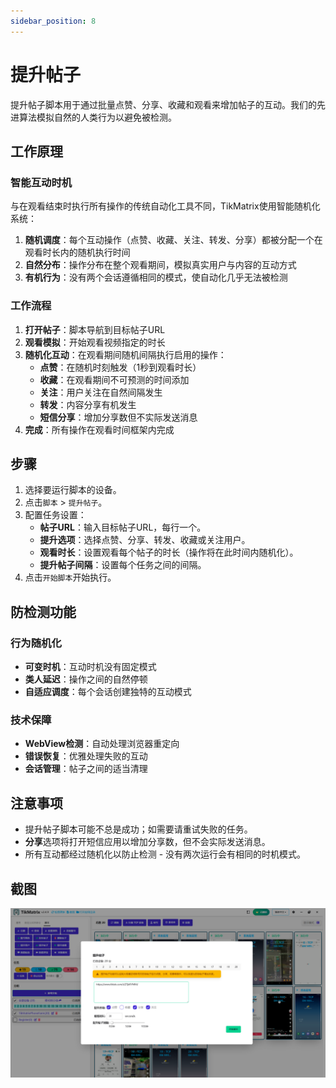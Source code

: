 ```yaml
---
sidebar_position: 8
---
```


# 提升帖子

提升帖子脚本用于通过批量点赞、分享、收藏和观看来增加帖子的互动。我们的先进算法模拟自然的人类行为以避免被检测。

## 工作原理

### 智能互动时机

与在观看结束时执行所有操作的传统自动化工具不同，TikMatrix使用智能随机化系统：

1. **随机调度**：每个互动操作（点赞、收藏、关注、转发、分享）都被分配一个在观看时长内的随机执行时间
2. **自然分布**：操作分布在整个观看期间，模拟真实用户与内容的互动方式
3. **有机行为**：没有两个会话遵循相同的模式，使自动化几乎无法被检测

### 工作流程

1. **打开帖子**：脚本导航到目标帖子URL
2. **观看模拟**：开始观看视频指定的时长
3. **随机化互动**：在观看期间随机间隔执行启用的操作：
   - **点赞**：在随机时刻触发（1秒到观看时长）
   - **收藏**：在观看期间不可预测的时间添加
   - **关注**：用户关注在自然间隔发生
   - **转发**：内容分享有机发生
   - **短信分享**：增加分享数但不实际发送消息
4. **完成**：所有操作在观看时间框架内完成

## 步骤

1. 选择要运行脚本的设备。
2. 点击`脚本` > `提升帖子`。
3. 配置任务设置：
    - **帖子URL**：输入目标帖子URL，每行一个。
    - **提升选项**：选择点赞、分享、转发、收藏或关注用户。
    - **观看时长**：设置观看每个帖子的时长（操作将在此时间内随机化）。
    - **提升帖子间隔**：设置每个任务之间的间隔。
4. 点击`开始脚本`开始执行。

## 防检测功能

### 行为随机化

- **可变时机**：互动时机没有固定模式
- **类人延迟**：操作之间的自然停顿
- **自适应调度**：每个会话创建独特的互动模式

### 技术保障

- **WebView检测**：自动处理浏览器重定向
- **错误恢复**：优雅处理失败的互动
- **会话管理**：帖子之间的适当清理

## 注意事项

- 提升帖子脚本可能不总是成功；如需要请重试失败的任务。
- **分享**选项将打开短信应用以增加分享数，但不会实际发送消息。
- 所有互动都经过随机化以防止检测 - 没有两次运行会有相同的时机模式。

## 截图

![提升帖子](../img/boost-posts.png)
